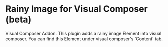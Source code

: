 # Rainy Image for Visual Composer (beta)
Visual Composer Addon. This plugin adds a rainy image Element into visual composer. You can find this Element under visual composer's 'Content' tab.